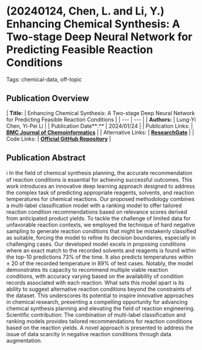 # (20240124, Chen, L. and Li, Y.) Enhancing Chemical Synthesis: A Two-stage Deep Neural Network for Predicting Feasible Reaction Conditions

Tags: chemical-data, off-topic

## Publication Overview

| **Title:**  | Enhancing Chemical Synthesis: A Two-stage Deep Neural Network for Predicting
Feasible Reaction Conditions |
| --- | --- |
| **Authors:**  | Lung-Yi Chen, Yi-Pei Li |
| Publication Date**:**  | 2024/01/24 |
| Publication Links: | [**BMC Journal of Chemoinformatics**](https://jcheminf.biomedcentral.com/articles/10.1186/s13321-024-00805-4) |
| Alternative Links: | [**ResearchGate**](https://www.researchgate.net/publication/377662292_Enhancing_chemical_synthesis_a_two-stage_deep_neural_network_for_predicting_feasible_reaction_conditions) |
| Code Links: | [**Official GitHub Repository**](https://github.com/Lung-Yi/rxn_yield_context) |

## Publication Abstract

<aside>
ℹ️ In the field of chemical synthesis planning, the accurate recommendation of reaction conditions is essential for achieving successful outcomes. This work introduces an innovative deep learning approach designed to address the complex task of predicting appropriate reagents, solvents, and reaction temperatures for chemical reactions. Our proposed methodology combines a multi-label classification model with a ranking model to offer tailored reaction condition recommendations based on relevance scores derived from anticipated product yields. To tackle the challenge of limited data for unfavorable reaction contexts, we employed the technique of hard negative sampling to generate reaction conditions that might be mistakenly classified as suitable, forcing the model to refine its decision boundaries, especially in challenging cases. Our developed model excels in proposing conditions where an exact match to the recorded solvents and reagents is found within the top-10 predictions 73% of the time. It also predicts temperatures within ± 20 of the recorded temperature in 89% of test cases. Notably, the model demonstrates its capacity to recommend multiple viable reaction conditions, with accuracy varying based on the availability of condition records associated with each reaction. What sets this model apart is its ability to suggest alternative reaction conditions beyond the constraints of the dataset. This underscores its potential to inspire innovative approaches in chemical research, presenting a compelling opportunity for advancing chemical synthesis planning and elevating the field of reaction engineering. Scientific contribution: The combination of multi-label classification and ranking models provides tailored recommendations for reaction conditions based on the reaction yields. A novel approach is presented to address the issue of data scarcity in negative reaction conditions through data augmentation.

</aside>